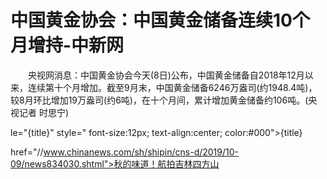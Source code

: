 # 中国黄金协会：中国黄金储备连续10个月增持-中新网

　　央视网消息：中国黄金协会今天(8日)公布，中国黄金储备自2018年12月以来，连续第十个月增加。截至9月末，中国黄金储备6246万盎司(约1948.4吨)，较8月环比增加19万盎司(约6吨)，在十个月间，累计增加黄金储备约106吨。(央视记者 时思宁)

le="{title}" style=" font-size:12px; text-align:center; color:#000">{title}

href="//www.chinanews.com/sh/shipin/cns-d/2019/10-09/news834030.shtml">秋的味道！航拍吉林四方山
